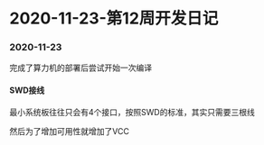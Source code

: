 # 2020-11-23-第12周开发日记

### 2020-11-23

完成了算力机的部署后尝试开始一次编译

#### SWD接线

最小系统板往往只会有4个接口，按照SWD的标准，其实只需要三根线



然后为了增加可用性就增加了VCC

